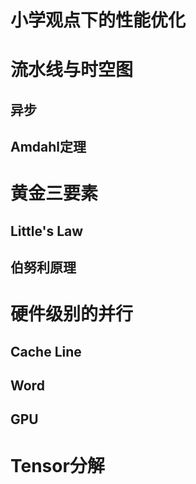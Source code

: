 # 小学观点下的性能优化

# 流水线与时空图

## 异步

## Amdahl定理

# 黄金三要素

## Little's Law

## 伯努利原理

# 硬件级别的并行

## Cache Line

## Word

## GPU

# Tensor分解

